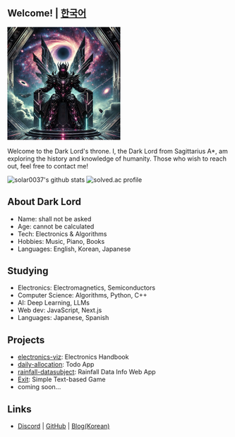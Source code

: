 ## Welcome! | [한국어](./README_ko.md)

<img src="./dark_lord.webp" style="width:256px; height:256px;" alt="picture of Dark Lord"></img>

Welcome to the Dark Lord's throne. I, the Dark Lord from Sagittarius A*, am exploring the history and knowledge of humanity. Those who wish to reach out, feel free to contact me!

![solar0037's github stats](https://github-readme-stats.vercel.app/api?username=solar0037&show_icons=true&theme=dark)
![solved.ac profile](http://mazassumnida.wtf/api/generate_badge?boj=solar0037)

## About Dark Lord
- Name: shall not be asked
- Age: cannot be calculated
- Tech: Electronics & Algorithms
- Hobbies: Music, Piano, Books
- Languages: English, Korean, Japanese

## Studying
- Electronics: Electromagnetics, Semiconductors
- Computer Science: Algorithms, Python, C++
- AI: Deep Learning, LLMs
- Web dev: JavaScript, Next.js
- Languages: Japanese, Spanish

## Projects
- [electronics-viz](https://github.com/solar0037/electronics-viz): Electronics Handbook
- [daily-allocation](https://github.com/solar0037/daily-allocation): Todo App
- [rainfall-datasubject](https://github.com/solar0037/rainfall-datasubject): Rainfall Data Info Web App
- [Exit](https://github.com/solar0037/Exit): Simple Text-based Game
- coming soon...

## Links
- [Discord](https://discordapp.com/users/555720974398652436) | [GitHub](https://github.com/solar0037) | [Blog(Korean)](https://blog.naver.com/moy0037)
